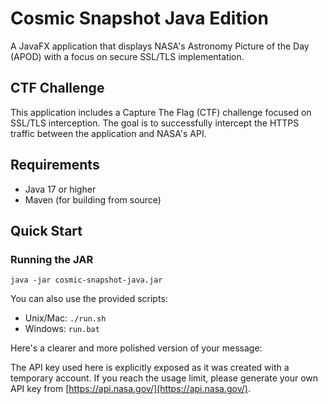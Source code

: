# Cosmic Snapshot Java Edition

A JavaFX application that displays NASA's Astronomy Picture of the Day (APOD) with a focus on secure SSL/TLS implementation.


## CTF Challenge

This application includes a Capture The Flag (CTF) challenge focused on SSL/TLS interception. The goal is to successfully intercept the HTTPS traffic between the application and NASA's API.

## Requirements

- Java 17 or higher
- Maven (for building from source)

## Quick Start

### Running the JAR

```
java -jar cosmic-snapshot-java.jar
```


You can also use the provided scripts:
- Unix/Mac: `./run.sh`
- Windows: `run.bat`

Here's a clearer and more polished version of your message:

The API key used here is explicitly exposed as it was created with a temporary account. If you reach the usage limit, please generate your own API key from [https://api.nasa.gov/](https://api.nasa.gov/).


